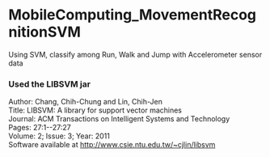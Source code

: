 # MobileComputing_MovementRecognitionSVM
Using SVM, classify among Run, Walk and Jump with Accelerometer sensor data

### Used the LIBSVM jar
Author: Chang, Chih-Chung and Lin, Chih-Jen </br>
Title: LIBSVM: A library for support vector machines </br>
Journal: ACM Transactions on Intelligent Systems and Technology </br>
Pages: 27:1--27:27 </br>
Volume: 2; Issue: 3; Year: 2011 </br>
Software available at http://www.csie.ntu.edu.tw/~cjlin/libsvm </br>
